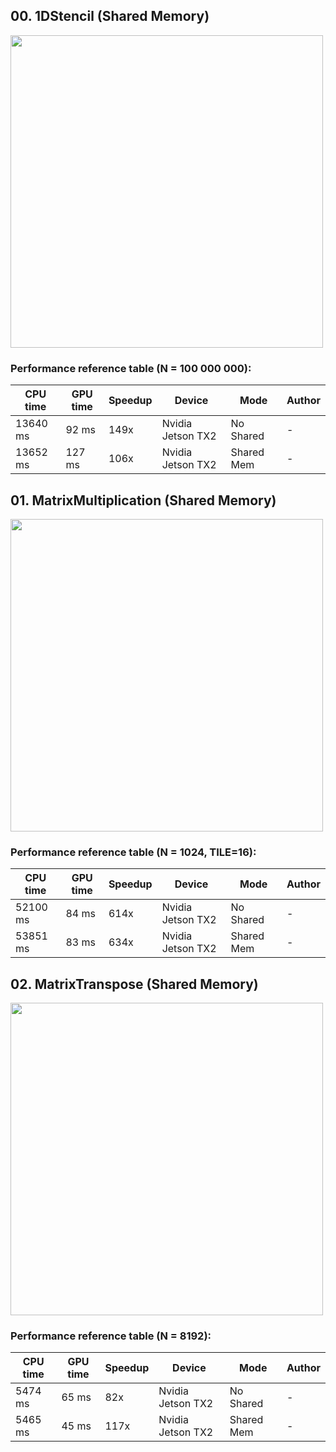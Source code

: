 ## 00. 1DStencil (Shared Memory)

<img src="https://github.com/PARCO-LAB/Advanced-Computer-Architectures/blob/main/figures/l2_00.jpg" width="500" height=auto> 

### Performance reference table (N = 100 000 000):
CPU time   | GPU time | Speedup  | Device             | Mode  |Author
-----------| -------- | -------- | ------------------ | ----  |------
13640 ms   | 92 ms    | 149x     | Nvidia Jetson TX2  | No Shared | -
13652 ms   | 127 ms    | 106x     | Nvidia Jetson TX2  | Shared Mem | -


## 01. MatrixMultiplication (Shared Memory)

<img src="https://github.com/PARCO-LAB/Advanced-Computer-Architectures/blob/main/figures/l2_01.jpg" width="500" height=auto> 

### Performance reference table (N = 1024, TILE=16):

CPU time   | GPU time | Speedup  | Device             | Mode  |Author
-----------| -------- | -------- | ------------------ | ----  |------
52100 ms   | 84 ms    | 614x     | Nvidia Jetson TX2  | No Shared | -
53851 ms   | 83 ms    | 634x     | Nvidia Jetson TX2  | Shared Mem | -


## 02. MatrixTranspose (Shared Memory)

<img src="https://github.com/PARCO-LAB/Advanced-Computer-Architectures/blob/main/figures/l1_02.jpg" width="500" height=auto> 

### Performance reference table (N = 8192):
CPU time   | GPU time | Speedup  | Device             | Mode       |Author
-----------| -------- | -------- | ------------------ | ---------- |------
5474 ms    | 65 ms    | 82x      | Nvidia Jetson TX2  | No Shared  | -
5465 ms    | 45 ms    | 117x     | Nvidia Jetson TX2  | Shared Mem | -
